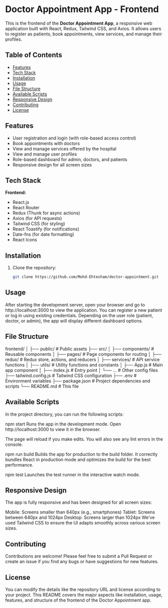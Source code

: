 # Doctor Appointment App - Frontend

This is the frontend of the **Doctor Appointment App**, a responsive web application built with React, Redux, Tailwind CSS, and Axios. It allows users to register as patients, book appointments, view services, and manage their profiles.

## Table of Contents

- [Features](#features)
- [Tech Stack](#tech-stack)
- [Installation](#installation)
- [Usage](#usage)
- [File Structure](#file-structure)
- [Available Scripts](#available-scripts)
- [Responsive Design](#responsive-design)
- [Contributing](#contributing)
- [License](#license)

## Features

- User registration and login (with role-based access control)
- Book appointments with doctors
- View and manage services offered by the hospital
- View and manage user profiles
- Role-based dashboard for admin, doctors, and patients
- Responsive design for all screen sizes

## Tech Stack

**Frontend:**

- React.js
- React Router
- Redux (Thunk for async actions)
- Axios (for API requests)
- Tailwind CSS (for styling)
- React Toastify (for notifications)
- Date-fns (for date formatting)
- React Icons

## Installation

1. Clone the repository:

   ```bash
   git clone https://github.com/Mohd-Ehtesham/doctor-appointment.git
   ```

## Usage

After starting the development server, open your browser and go to http://localhost:3000 to view the application.
You can register a new patient or log in using existing credentials.
Depending on the user role (patient, doctor, or admin), the app will display different dashboard options.

## File Structure

frontend/
│
├── public/ # Public assets
├── src/
│ ├── components/ # Reusable components
│ ├── pages/ # Page components for routing
│ ├── redux/ # Redux store, actions, and reducers
│ ├── services/ # API service functions
│ ├── utils/ # Utility functions and constants
│ ├── App.js # Main app component
│ ├── index.js # Entry point
│ └── ... # Other config files
├── tailwind.config.js # Tailwind CSS configuration
├── .env # Environment variables
├── package.json # Project dependencies and scripts
└── README.md # This file

## Available Scripts

In the project directory, you can run the following scripts:

npm start
Runs the app in the development mode.
Open http://localhost:3000 to view it in the browser.

The page will reload if you make edits.
You will also see any lint errors in the console.

npm run build
Builds the app for production to the build folder.
It correctly bundles React in production mode and optimizes the build for the best performance.

npm test
Launches the test runner in the interactive watch mode.

## Responsive Design

The app is fully responsive and has been designed for all screen sizes:

Mobile: Screens smaller than 640px (e.g., smartphones)
Tablet: Screens between 640px and 1024px
Desktop: Screens larger than 1024px
We've used Tailwind CSS to ensure the UI adapts smoothly across various screen sizes.

## Contributing

Contributions are welcome! Please feel free to submit a Pull Request or create an issue if you find any bugs or have suggestions for new features.

## License

You can modify the details like the repository URL and license according to your project. This README covers the major aspects like installation, usage, features, and structure of the frontend of the Doctor Appointment app.
